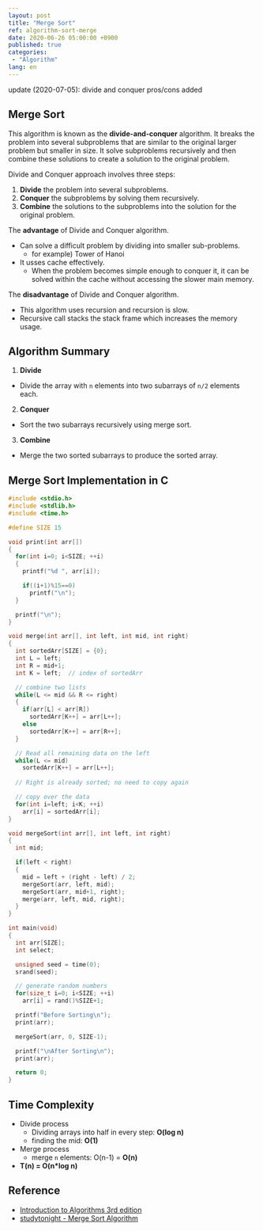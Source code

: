 ```yaml
---
layout: post
title: "Merge Sort"
ref: algorithm-sort-merge
date: 2020-06-26 05:00:00 +0900
published: true
categories:
 - "Algorithm"
lang: en
---
```


<div class="updated">update (2020-07-05): divide and conquer pros/cons added</div>

## Merge Sort
This algorithm is known as the **divide-and-conquer** algorithm. It breaks the problem into several
 subproblems that are similar to the original larger problem but smaller in size.
 It solve subproblems recursively and then combine these solutions to create a solution to the
 original problem.

Divide and Conquer approach involves three steps:
1. **Divide** the problem into several subproblems.
2. **Conquer** the subproblems by solving them recursively.
3. **Combine** the solutions to the subproblems into the solution for the original problem.

The **advantage** of Divide and Conquer algorithm.
- Can solve a difficult problem by dividing into smaller sub-problems.
  + for example) Tower of Hanoi
- It usses cache effectively.
  + When the problem becomes simple enough to conquer it, it can be solved within the cache without accessing the slower main memory.

The **disadvantage** of Divide and Conquer algorithm.
- This algorithm uses recursion and recursion is slow.
- Recursive call stacks the stack frame which increases the memory usage.

<div class="divider"></div>

## Algorithm Summary
1. **Divide** 
  + Divide the array with `n` elements into two subarrays of `n/2` elements each.
2. **Conquer**
  + Sort the two subarrays recursively using merge sort.
3. **Combine**
  + Merge the two sorted subarrays to produce the sorted array.

<div class="divider"></div>

## Merge Sort Implementation in C

```c
#include <stdio.h>
#include <stdlib.h>
#include <time.h>

#define SIZE 15

void print(int arr[])
{
  for(int i=0; i<SIZE; ++i)
  {
    printf("%d ", arr[i]);

    if((i+1)%15==0)
      printf("\n");
  }

  printf("\n");
}

void merge(int arr[], int left, int mid, int right)
{
  int sortedArr[SIZE] = {0};
  int L = left;
  int R = mid+1;
  int K = left;  // index of sortedArr

  // combine two lists
  while(L <= mid && R <= right)
  {
    if(arr[L] < arr[R])
      sortedArr[K++] = arr[L++];
    else
      sortedArr[K++] = arr[R++];
  }

  // Read all remaining data on the left
  while(L <= mid)
    sortedArr[K++] = arr[L++];
  
  // Right is already sorted; no need to copy again

  // copy over the data
  for(int i=left; i<K; ++i)
    arr[i] = sortedArr[i];
}

void mergeSort(int arr[], int left, int right)
{
  int mid;

  if(left < right)
  {
    mid = left + (right - left) / 2;
    mergeSort(arr, left, mid);
    mergeSort(arr, mid+1, right);
    merge(arr, left, mid, right);
  }
}

int main(void)
{ 
  int arr[SIZE];
  int select;

  unsigned seed = time(0);
  srand(seed);

  // generate random numbers
  for(size_t i=0; i<SIZE; ++i)
    arr[i] = rand()%SIZE+1;

  printf("Before Sorting\n");
  print(arr);

  mergeSort(arr, 0, SIZE-1);

  printf("\nAfter Sorting\n");
  print(arr);

  return 0;
}
```

<div class="divider"></div>

## Time Complexity
- Divide process
  + Dividing arrays into half in every step: **O(log n)**
  + finding the mid: **O(1)**
- Merge process
  + merge `n` elements: O(n-1) =  **O(n)**
- <b>T(n) = O(n*log n)</b>

<div class="divider"></div>

## Reference
- [Introduction to Algorithms 3rd edition](https://www.amazon.com/Introduction-Algorithms-3rd-MIT-Press/dp/0262033844)
- [studytonight - Merge Sort Algorithm](https://www.studytonight.com/data-structures/merge-sort#:~:text=Time%20complexity%20of%20Merge%20Sort,space%20as%20the%20unsorted%20array)
